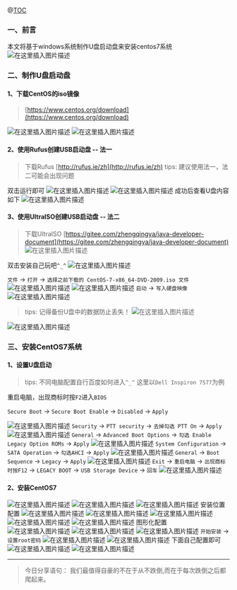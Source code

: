 ﻿@[TOC](文章目录)

### 一、前言

本文将基于windows系统制作U盘启动盘来安装centos7系统
![在这里插入图片描述](https://img-blog.csdnimg.cn/01644021ecf84154968f12874918d69a.png?x-oss-process=image/watermark,type_d3F5LXplbmhlaQ,shadow_50,text_Q1NETiBA6YOR5riF,size_20,color_FFFFFF,t_70,g_se,x_16)


### 二、制作U盘启动盘

#### 1、下载CentOS的iso镜像

> [https://www.centos.org/download](https://www.centos.org/download)

![在这里插入图片描述](https://img-blog.csdnimg.cn/f855e7dd209d463e9e8d4a86a60966ff.png?x-oss-process=image/watermark,type_d3F5LXplbmhlaQ,shadow_50,text_Q1NETiBA6YOR5riF,size_20,color_FFFFFF,t_70,g_se,x_16)
![在这里插入图片描述](https://img-blog.csdnimg.cn/c69cb35e22dd4a99b8dd11645cb5c415.png)

#### 2、使用Rufus创建USB启动盘 -- 法一

> 下载Rufus [http://rufus.ie/zh](http://rufus.ie/zh)
> tips: 建议使用法一，法二可能会出现问题

双击运行即可
![在这里插入图片描述](https://img-blog.csdnimg.cn/ed36d96769ba48b4bbb9fcd18d67d631.png?x-oss-process=image/watermark,type_d3F5LXplbmhlaQ,shadow_50,text_Q1NETiBA6YOR5riF,size_20,color_FFFFFF,t_70,g_se,x_16)
![在这里插入图片描述](https://img-blog.csdnimg.cn/8cf3dc1259dc488cb041c913168ec8e8.png?x-oss-process=image/watermark,type_d3F5LXplbmhlaQ,shadow_50,text_Q1NETiBA6YOR5riF,size_20,color_FFFFFF,t_70,g_se,x_16)
成功后查看U盘内容如下
![在这里插入图片描述](https://img-blog.csdnimg.cn/744b94af32ff4a05967bf3a352c92ce2.png?x-oss-process=image/watermark,type_d3F5LXplbmhlaQ,shadow_50,text_Q1NETiBA6YOR5riF,size_20,color_FFFFFF,t_70,g_se,x_16)

#### 3、使用UltraISO创建USB启动盘 -- 法二

>  下载UltraISO [https://gitee.com/zhengqingya/java-developer-document](https://gitee.com/zhengqingya/java-developer-document)
> ![在这里插入图片描述](https://img-blog.csdnimg.cn/17e73f7bec0b41b59aaa4464f4866dc0.png?x-oss-process=image/watermark,type_d3F5LXplbmhlaQ,shadow_50,text_Q1NETiBA6YOR5riF,size_16,color_FFFFFF,t_70,g_se,x_16)


双击安装自己玩吧`^_^`
![在这里插入图片描述](https://img-blog.csdnimg.cn/f6c91856a45e4812bc5d4cba0ceb73d4.png?x-oss-process=image/watermark,type_d3F5LXplbmhlaQ,shadow_50,text_Q1NETiBA6YOR5riF,size_20,color_FFFFFF,t_70,g_se,x_16)



`文件` -> `打开` -> `选择之前下载的 CentOS-7-x86_64-DVD-2009.iso 文件`
![在这里插入图片描述](https://img-blog.csdnimg.cn/d68d42cc3a9a488d9a7cc6438edbb784.png?x-oss-process=image/watermark,type_d3F5LXplbmhlaQ,shadow_50,text_Q1NETiBA6YOR5riF,size_20,color_FFFFFF,t_70,g_se,x_16)
![在这里插入图片描述](https://img-blog.csdnimg.cn/48479c4f1d5f46bba69f8a46ad85f409.png?x-oss-process=image/watermark,type_d3F5LXplbmhlaQ,shadow_50,text_Q1NETiBA6YOR5riF,size_20,color_FFFFFF,t_70,g_se,x_16)
`启动` -> `写入硬盘映像`
![在这里插入图片描述](https://img-blog.csdnimg.cn/ea4194a453254e6b93f6fafe46c8d6ff.png?x-oss-process=image/watermark,type_d3F5LXplbmhlaQ,shadow_50,text_Q1NETiBA6YOR5riF,size_20,color_FFFFFF,t_70,g_se,x_16)

> tips: 记得备份U盘中的数据防止丢失！
> ![在这里插入图片描述](https://img-blog.csdnimg.cn/7fd75a3d870942618660b33f20abed3c.png?x-oss-process=image/watermark,type_d3F5LXplbmhlaQ,shadow_50,text_Q1NETiBA6YOR5riF,size_20,color_FFFFFF,t_70,g_se,x_16)

![在这里插入图片描述](https://img-blog.csdnimg.cn/8f22bb5ba56749de9bb77ad6c1b88aaa.png?x-oss-process=image/watermark,type_d3F5LXplbmhlaQ,shadow_50,text_Q1NETiBA6YOR5riF,size_20,color_FFFFFF,t_70,g_se,x_16)




### 三、安装CentOS7系统

#### 1、设置U盘启动

> tips: 不同电脑配置自行百度如何进入`^_^`
> 这里以`Dell Inspiron 7577`为例

重启电脑，出现商标时按`F2`进入`BIOS`

`Secure Boot`  -> `Secure Boot Enable` -> `Disabled` -> `Apply`

![在这里插入图片描述](https://img-blog.csdnimg.cn/1e17b0d6f06d4cc1840d2bfefdf2442c.png?x-oss-process=image/watermark,type_d3F5LXplbmhlaQ,shadow_50,text_Q1NETiBA6YOR5riF,size_20,color_FFFFFF,t_70,g_se,x_16)
`Security` -> `PTT security` -> `去掉勾选 PTT On` -> `Apply`
![在这里插入图片描述](https://img-blog.csdnimg.cn/f4b96cf4f0f544a080ca83f5a0fb5766.png?x-oss-process=image/watermark,type_d3F5LXplbmhlaQ,shadow_50,text_Q1NETiBA6YOR5riF,size_20,color_FFFFFF,t_70,g_se,x_16)
`General` -> `Advanced Boot Options` -> `勾选 Enable Legacy Option ROMs` -> `Apply`
![在这里插入图片描述](https://img-blog.csdnimg.cn/0e11401510cb40888415e93028a82c65.png?x-oss-process=image/watermark,type_d3F5LXplbmhlaQ,shadow_50,text_Q1NETiBA6YOR5riF,size_20,color_FFFFFF,t_70,g_se,x_16)
`System Configuration` -> `SATA Operation` -> `勾选AHCI` -> `Apply`
![在这里插入图片描述](https://img-blog.csdnimg.cn/87ab70a04da04867afebc1a2d9da244d.png?x-oss-process=image/watermark,type_d3F5LXplbmhlaQ,shadow_50,text_Q1NETiBA6YOR5riF,size_20,color_FFFFFF,t_70,g_se,x_16)
`General` -> `Boot Sequence` -> `Legacy` -> `Apply`
![在这里插入图片描述](https://img-blog.csdnimg.cn/a13f80dc4e094c55a68ee117f1ae70c6.png?x-oss-process=image/watermark,type_d3F5LXplbmhlaQ,shadow_50,text_Q1NETiBA6YOR5riF,size_20,color_FFFFFF,t_70,g_se,x_16)
`Exit` -> `重启电脑` -> `出现商标时按F12` -> `LEGACY BOOT` -> `USB Storage Device` -> `回车`
![在这里插入图片描述](https://img-blog.csdnimg.cn/2eaec5494a5c4e5a99617015b5f125a1.png?x-oss-process=image/watermark,type_d3F5LXplbmhlaQ,shadow_50,text_Q1NETiBA6YOR5riF,size_20,color_FFFFFF,t_70,g_se,x_16)

#### 2、安装CentOS7

![在这里插入图片描述](https://img-blog.csdnimg.cn/f4cf648fd91c48d58fd0cddf5429ba2e.png?x-oss-process=image/watermark,type_d3F5LXplbmhlaQ,shadow_50,text_Q1NETiBA6YOR5riF,size_20,color_FFFFFF,t_70,g_se,x_16)
![在这里插入图片描述](https://img-blog.csdnimg.cn/e57f908a91324e26a0f1f58f6abf9f4e.png?x-oss-process=image/watermark,type_d3F5LXplbmhlaQ,shadow_50,text_Q1NETiBA6YOR5riF,size_20,color_FFFFFF,t_70,g_se,x_16)
![在这里插入图片描述](https://img-blog.csdnimg.cn/dc27f4cf1093476ca1ea80965e5cd8aa.png?x-oss-process=image/watermark,type_d3F5LXplbmhlaQ,shadow_50,text_Q1NETiBA6YOR5riF,size_20,color_FFFFFF,t_70,g_se,x_16)
安装位置配置
![在这里插入图片描述](https://img-blog.csdnimg.cn/75f1f94433594b129f75341bbc9bb443.png?x-oss-process=image/watermark,type_d3F5LXplbmhlaQ,shadow_50,text_Q1NETiBA6YOR5riF,size_20,color_FFFFFF,t_70,g_se,x_16)
![在这里插入图片描述](https://img-blog.csdnimg.cn/c9a5c9e8c5a142cfaf7a3946a8dfeb0b.png?x-oss-process=image/watermark,type_d3F5LXplbmhlaQ,shadow_50,text_Q1NETiBA6YOR5riF,size_20,color_FFFFFF,t_70,g_se,x_16)
![在这里插入图片描述](https://img-blog.csdnimg.cn/510b555547c442d384bff1e0cf66a8f2.png?x-oss-process=image/watermark,type_d3F5LXplbmhlaQ,shadow_50,text_Q1NETiBA6YOR5riF,size_20,color_FFFFFF,t_70,g_se,x_16)
![在这里插入图片描述](https://img-blog.csdnimg.cn/619645eda0654109b590e9ca2692c921.png?x-oss-process=image/watermark,type_d3F5LXplbmhlaQ,shadow_50,text_Q1NETiBA6YOR5riF,size_18,color_FFFFFF,t_70,g_se,x_16)
![在这里插入图片描述](https://img-blog.csdnimg.cn/ea9e34e2015d4242af935c660b6c7a0e.png?x-oss-process=image/watermark,type_d3F5LXplbmhlaQ,shadow_50,text_Q1NETiBA6YOR5riF,size_20,color_FFFFFF,t_70,g_se,x_16)
图形化配置
![在这里插入图片描述](https://img-blog.csdnimg.cn/604bbe73b81c4366a563331c59e5c54c.png?x-oss-process=image/watermark,type_d3F5LXplbmhlaQ,shadow_50,text_Q1NETiBA6YOR5riF,size_20,color_FFFFFF,t_70,g_se,x_16)
![在这里插入图片描述](https://img-blog.csdnimg.cn/919a9c509c1b4f3e864b19c3431b9182.png?x-oss-process=image/watermark,type_d3F5LXplbmhlaQ,shadow_50,text_Q1NETiBA6YOR5riF,size_20,color_FFFFFF,t_70,g_se,x_16)
![在这里插入图片描述](https://img-blog.csdnimg.cn/3e3d860ad69244cc98a3a9812f9f1dcd.png?x-oss-process=image/watermark,type_d3F5LXplbmhlaQ,shadow_50,text_Q1NETiBA6YOR5riF,size_20,color_FFFFFF,t_70,g_se,x_16)
`开始安装` -> `设置root密码`
![在这里插入图片描述](https://img-blog.csdnimg.cn/5237885146fc4ee5a3e00a9d51e467bc.png)
![在这里插入图片描述](https://img-blog.csdnimg.cn/94ecff6ada724bafa6d1fc9e6f744e6a.png?x-oss-process=image/watermark,type_d3F5LXplbmhlaQ,shadow_50,text_Q1NETiBA6YOR5riF,size_20,color_FFFFFF,t_70,g_se,x_16)
下面自己配置即可
![在这里插入图片描述](https://img-blog.csdnimg.cn/fa79725872444dea8108312882c7a66b.png?x-oss-process=image/watermark,type_d3F5LXplbmhlaQ,shadow_50,text_Q1NETiBA6YOR5riF,size_20,color_FFFFFF,t_70,g_se,x_16)
![在这里插入图片描述](https://img-blog.csdnimg.cn/bc7f27e0814046729a86048b9e059824.png?x-oss-process=image/watermark,type_d3F5LXplbmhlaQ,shadow_50,text_Q1NETiBA6YOR5riF,size_20,color_FFFFFF,t_70,g_se,x_16)

---

> 今日分享语句：
> 我们最值得自豪的不在于从不跌倒,而在于每次跌倒之后都爬起来。
